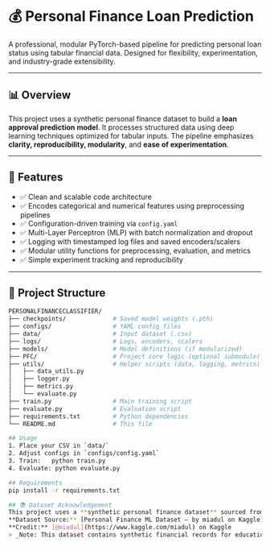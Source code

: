 # 💰 Personal Finance Loan Prediction

A professional, modular PyTorch-based pipeline for predicting personal loan status using tabular financial data. Designed for flexibility, experimentation, and industry-grade extensibility.

---

## 📊 Overview

This project uses a synthetic personal finance dataset to build a **loan approval prediction model**. It processes structured data using deep learning techniques optimized for tabular inputs. The pipeline emphasizes **clarity, reproducibility, modularity**, and **ease of experimentation**.

---

## 🚀 Features

- ✅ Clean and scalable code architecture  
- ✅ Encodes categorical and numerical features using preprocessing pipelines  
- ✅ Configuration-driven training via `config.yaml`  
- ✅ Multi-Layer Perceptron (MLP) with batch normalization and dropout  
- ✅ Logging with timestamped log files and saved encoders/scalers  
- ✅ Modular utility functions for preprocessing, evaluation, and metrics  
- ✅ Simple experiment tracking and reproducibility

---

## 🧪 Project Structure

```bash
PERSONALFINANCECLASSIFIER/
├── checkpoints/             # Saved model weights (.pth)
├── configs/                 # YAML config files
├── data/                    # Input dataset (.csv)
├── logs/                    # Logs, encoders, scalers
├── models/                  # Model definitions (if modularized)
├── PFC/                     # Project core logic (optional submodule)
├── utils/                   # Helper scripts (data, logging, metrics)
│   ├── data_utils.py
│   ├── logger.py
│   ├── metrics.py
│   └── evaluate.py
├── train.py                 # Main training script
├── evaluate.py              # Evaluation script
├── requirements.txt         # Python dependencies
└── README.md                # This file

## Usage
1. Place your CSV in `data/`
2. Adjust configs in `configs/config.yaml`
3. Train:   python train.py
4. Evaluate: python evaluate.py

## Requirements
pip install -r requirements.txt

## 📚 Dataset Acknowledgement
This project uses a **synthetic personal finance dataset** sourced from Kaggle.
**Dataset Source:** [Personal Finance ML Dataset – by miadul on Kaggle](https://www.kaggle.com/datasets/miadul/personal-finance-ml-dataset)  
**Credit:** [@miadul](https://www.kaggle.com/miadul) on Kaggle
> _Note: This dataset contains synthetic financial records for educational and machine learning experimentation purposes._
